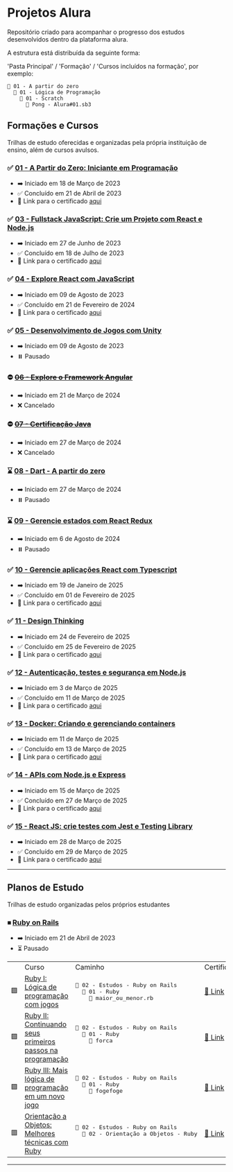 # Projetos Alura

Repositório criado para acompanhar o progresso dos estudos desenvolvidos dentro da plataforma alura.

A estrutura está distribuída da seguinte forma:

'Pasta Principal' / 'Formação' / 'Cursos incluídos na formação', por exemplo:

```pre
📂 01 - A partir do zero
  📂 01 - Lógica de Programação
    📂 01 - Scratch
      📜 Pong - Alura#01.sb3
```

## Formações e Cursos

Trilhas de estudo oferecidas e organizadas pela própria instituição de ensino, além de cursos avulsos.

### ✅ [01 - A Partir do Zero: Iniciante em Programação](https://cursos.alura.com.br/formacao-programacao)

- ➡️ Iniciado em 18 de Março de 2023
- ✅ Concluído em 21 de Abril de 2023
- 📜 Link para o certificado [aqui](https://cursos.alura.com.br/degree/certificate/8b3d7b26-719e-4f0b-884d-3e5efbd03a06)

### ✅ [03 - Fullstack JavaScript: Crie um Projeto com React e Node.js](https://cursos.alura.com.br/formacao-full-stack-react-node-js)

- ➡️ Iniciado em 27 de Junho de 2023
- ✅ Concluído em 18 de Julho de 2023
- 📜 Link para o certificado [aqui](https://cursos.alura.com.br/degree/certificate/b32ca9b7-f6a7-4a6a-89b7-5272513b5e07?lang=pt_BR)

### ✅ [04 - Explore React com JavaScript](https://cursos.alura.com.br/formacao-react-javascript)

- ➡️ Iniciado em 09 de Agosto de 2023
- ✅ Concluído em 21 de Fevereiro de 2024
- 📜 Link para o certificado [aqui](https://cursos.alura.com.br/degree/certificate/6012f31f-43b5-446e-9406-9230d35d104d?lang=pt_BR)

### ✅ [05 - Desenvolvimento de Jogos com Unity](https://cursos.alura.com.br/formacao-react-javascript)

- ➡️ Iniciado em 09 de Agosto de 2023
- ⏸️ Pausado

### ⛔ ~~[06 - Explore o Framework Angular](https://cursos.alura.com.br/formacao-angular-14)~~

- ➡️ Iniciado em 21 de Março de 2024
- ❌ Cancelado

### ⛔ ~~[07 - Certificação Java](https://cursos.alura.com.br/formacao-certificacao-java)~~

- ➡️ Iniciado em 27 de Março de 2024
- ❌ Cancelado

### ⌛ [08 - Dart - A partir do zero](https://cursos.alura.com.br/formacao-dart)

- ➡️ Iniciado em 27 de Março de 2024
- ⏸️ Pausado

### ⌛ [09 - Gerencie estados com React Redux](https://cursos.alura.com.br/formacao-react-gestao-estados)

- ➡️ Iniciado em 6 de Agosto de 2024
- ⏸️ Pausado

### ✅ [10 - Gerencie aplicações React com Typescript](https://cursos.alura.com.br/formacao-react-ts)

- ➡️ Iniciado em 19 de Janeiro de 2025
- ✅ Concluído em 01 de Fevereiro de 2025
- 📜 Link para o certificado [aqui ](https://cursos.alura.com.br/degree/certificate/9a688012-5856-4dde-b8c5-4fe752fda940?lang=pt_BR)

### ✅ [11 - Design Thinking](https://cursos.alura.com.br/formacao-design-thinking)

- ➡️ Iniciado em 24 de Fevereiro de 2025
- ✅ Concluído em 25 de Fevereiro de 2025
- 📜 Link para o certificado [aqui](https://cursos.alura.com.br/certificate/30e7a22a-856b-443f-a91b-f02e6fe46077?lang=pt_BR)

### ✅ [12 - Autenticação, testes e segurança em Node.js](https://cursos.alura.com.br/formacao-avancando-nodejs)

- ➡️ Iniciado em 3 de Março de 2025
- ✅ Concluído em 11 de Março de 2025
- 📜 Link para o certificado [aqui](https://cursos.alura.com.br/degree/certificate/dc23da04-c9a8-4a4d-a4a2-d02165617a1e?lang=pt_BR)

### ✅ [13 - Docker: Criando e gerenciando containers](https://cursos.alura.com.br/course/docker-criando-gerenciando-containers)

- ➡️ Iniciado em 11 de Março de 2025
- ✅ Concluído em 13 de Março de 2025
- 📜 Link para o certificado [aqui](https://cursos.alura.com.br/certificate/b859a9b5-8aac-4652-be9a-4afa18d355cb?lang=pt_BR)

### ✅ [14 - APIs com Node.js e Express](https://cursos.alura.com.br/formacao-node-js-express)

- ➡️ Iniciado em 15 de Março de 2025
- ✅ Concluído em 27 de Março de 2025
- 📜 Link para o certificado [aqui](https://cursos.alura.com.br/degree/certificate/70510b68-8cb0-426f-b9de-1d2dde92d857?lang=pt_BR)

### ✅ [15 - React JS: crie testes com Jest e Testing Library](https://cursos.alura.com.br/course/react-js-testes-automatizados-front-end)

- ➡️ Iniciado em 28 de Março de 2025
- ✅ Concluído em 29 de Março de 2025
- 📜 Link para o certificado [aqui](https://cursos.alura.com.br/certificate/850504c3-c380-483e-8941-24868d19533f?lang=pt_BR)

---

## Planos de Estudo

Trilhas de estudo organizadas pelos próprios estudantes

### ⏹ [Ruby on Rails](https://cursos.alura.com.br/meu-plano-de-estudos-lucas-deoliveira-1596648548138-p60309)

- ➡️ Iniciado em 21 de Abril de 2023
- ⏳ Pausado

<table>
  <th>
    <td>Curso</td>
    <td>Caminho</td>
    <td>Certificado</td>
  </th>
  <tr>
    <td>🟪</td>
    <td>
      <a href='https://cursos.alura.com.br/course/introducao-a-programacao-com-ruby-e-jogos-1'>
        Ruby I: Lógica de programação com jogos
      </a>
    </td>
    <td>
      <pre>
📂 02 - Estudos - Ruby on Rails
  📂 01 - Ruby
    📜 maior_ou_menor.rb</pre>
    </td>
    <td>
      <a href='https://cursos.alura.com.br/certificate/1ddedcc7-dc83-4d6c-98c0-95772c5b2423'>
        📜 Link
      </a>
    </td>
  </tr>
  <tr>
    <td>🟪</td>
    <td>
      <a href='https://cursos.alura.com.br/course/introducao-a-programacao-com-ruby-e-jogos-2'>
        Ruby II: Continuando seus primeiros passos na programação
      </a>
    </td>
    <td>
      <pre>
📂 02 - Estudos - Ruby on Rails
  📂 01 - Ruby
    📜 forca
      </pre>
    </td>
    <td>
      <a href='https://cursos.alura.com.br/certificate/d713c5c9-3fae-49f1-916e-6a888a4c341f'>
        📜 Link
      </a>
    </td>
  </tr>
  <tr>
    <td>🟪</td>
    <td>
      <a href='https://cursos.alura.com.br/course/introducao-a-programacao-com-ruby-e-jogos-3'>
        Ruby III: Mais lógica de programação em um novo jogo
      </a>
    </td>
    <td>
      <pre>
📂 02 - Estudos - Ruby on Rails
  📂 01 - Ruby
    📜 fogefoge
      </pre>
    </td>
    <td>
      <a href='https://cursos.alura.com.br/certificate/63ffc3f6-b94f-4dfc-971e-be2aaf99a684'>
        📜 Link
      </a>
    </td>
  </tr>
  <tr>
    <td>🟥</td>
    <td>
      <a href='https://cursos.alura.com.br/course/orientacao-objetos-ruby'>
        Orientação a Objetos: Melhores técnicas com Ruby
      </a>
    </td>
    <td>
      <pre>
📂 02 - Estudos - Ruby on Rails
  📂 02 - Orientação a Objetos - Ruby
    </pre>
    </td>
    <td>
      <a href='https://cursos.alura.com.br/certificate/a67c1010-c278-47c2-9c03-991d6ecde205'>
        📜 Link
      </a>
    </td>
  </tr>
</table>

---
